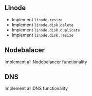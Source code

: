 Linode
-----

* Implement `linode.resize`
* Implement `linode.disk.delete`
* Implement `linode.disk.duplicate`
* Implement `linode.disk.resize`

Nodebalacer
-----

Implement all Nodebalancer functionality

DNS
-----

Implement all DNS functionality
